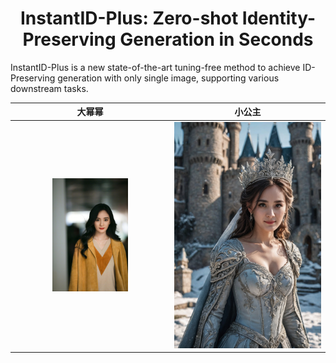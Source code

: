 <div align="center">
<h1>InstantID-Plus: Zero-shot Identity-Preserving Generation in Seconds</h1>

</div>

InstantID-Plus is a new state-of-the-art tuning-free method to achieve ID-Preserving generation with only single image, supporting various downstream tasks.

大幂幂 | 小公主
:-------------------------:|:-------------------------:
<img src="data/yangmi.jpg" alt="img" style="width: 50%;"> | <img src="data/res_yangmi.jpg" alt="img" style="width: 100%;">
